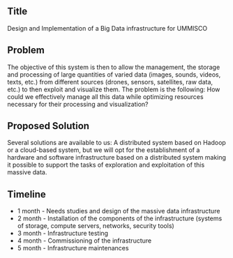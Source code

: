 ## Title 

Design and Implementation of a Big Data infrastructure for UMMISCO

## Problem 

The objective of this system is then to allow the management, the storage and processing of large quantities of varied data (images, sounds, videos, texts, etc.) from different sources (drones, sensors, satellites, raw data, etc.) to then exploit and visualize them. The problem is the following: How could we effectively manage all this data while optimizing resources necessary for their processing and visualization? 

## Proposed Solution

Several solutions are available to us: A distributed system based on Hadoop or a cloud-based system, but we will opt for the establishment of a hardware and software infrastructure based on a distributed system making it possible to support the tasks of exploration and exploitation of this massive data.

## Timeline

- 1 month - Needs studies and design of the massive data infrastructure
- 2 month - Installation of the components of the infrastructure (systems of storage, compute servers, networks, security tools)
- 3 month - Infrastructure testing
- 4 month - Commissioning of the infrastructure
- 5 month - Infrastructure maintenances
